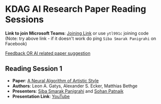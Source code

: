 # KDAG AI Research Paper Reading Sessions

**Link to join Microsoft Teams**: [Joining Link](https://tinyurl.com/4j92875m) or use `ytl991c` joining code  
(Note: try above link - if it doesn't work do ping `Siba Smarak Panigrahi` on Facebook)  

[Feedback OR AI related paper suggestion](https://forms.gle/AG4LdkzYMHX5PKEY9)  

## Reading Session 1  
- **Paper**: [A Neural Algorithm of Artistic Style](https://arxiv.org/abs/1508.06576)
- **Authors**: Leon A. Gatys, Alexander S. Ecker, Matthias Bethge
- **Presenters**: [Siba Smarak Panigrahi](https://sibasmarak.github.io/) and [Sohan Patnaik](https://github.com/Sohanpatnaik106)  
- **Presentation Link**: [YouTube](https://youtu.be/fLsKFwEa1as)

